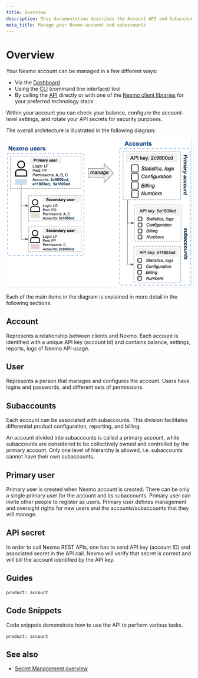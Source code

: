 ```yaml
---
title: Overview
description: This documentation describes the Account API and Subaccounts API
meta_title: Manage your Nexmo account and subaccounts
---
```


# Overview

Your Nexmo account can be managed in a few different ways:

* Via the [Dashboard](https://dashboard.nexmo.com/)
* Using the [CLI](/tools) (command line interface) tool
* By calling the [API](/api/account) directly or with one of the [Nexmo client libraries](/tools) for your preferred technology stack

Within your account you can check your balance, configure the account-level settings, and rotate your API secrets for security purposes.

The overall architecture is illustrated in the following diagram:

![Overview](/public/assets/images/account/users.png)

Each of the main items in the diagram is explained in  more detail in the following sections.

## Account

Represents a relationship between clients and Nexmo. Each account is identified with a unique API key (account Id) and contains balance, settings, reports, logs of Nexmo API usage.

## User

Represents a person that manages and configures the account. Users have logins and passwords, and different sets of permissions.

## Subaccounts

Each account can be associated with subaccounts. This division facilitates differential product configuration, reporting, and billing.

An account divided into subaccounts is called a primary account, while subaccounts are considered to be collectively owned and controlled by the primary account. Only one level of hierarchy is allowed, i.e. subaccounts cannot have their own subaccounts.

## Primary user

Primary user is created when Nexmo account is created. There can be only a single primary user for the account and its subaccounts. Primary user can invite other people to register as users. Primary user defines management and oversight rights for new users and the accounts/subaccounts that they will manage.

## API secret

In order to call Nexmo REST APIs, one has to send API key (account ID) and associated secret in the API call. Nexmo will verify that secret is correct and will bill the account identified by the API key.

## Guides

```concept_list
product: account
```

## Code Snippets

Code snippets demonstrate how to use the API to perform various tasks.

```code_snippet_list
product: account
```

## See also

* [Secret Management overview](/account/secret-management)

